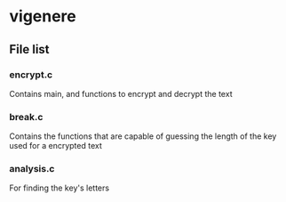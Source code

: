 # vigenere

## File list
### encrypt.c
Contains main, and functions to encrypt and decrypt the text
### break.c
Contains the functions that are capable of guessing the length of the key used for a encrypted text
### analysis.c
For finding the key's letters
